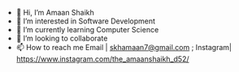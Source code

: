 - 👋 Hi, I’m Amaan Shaikh
- 👀 I’m interested in Software Development
- 🌱 I’m currently learning Computer Science
- 💞️ I’m looking to collaborate
- 📫 How to reach me Email | skhamaan7@gmail.com ; Instagram| https://www.instagram.com/the_amaanshaikh_d52/


<!---
amaanshaikh711/amaanshaikh711 is a ✨ special ✨ repository because its `README.md` (this file) appears on your GitHub profile.
You can click the Preview link to take a look at your changes.
--->
